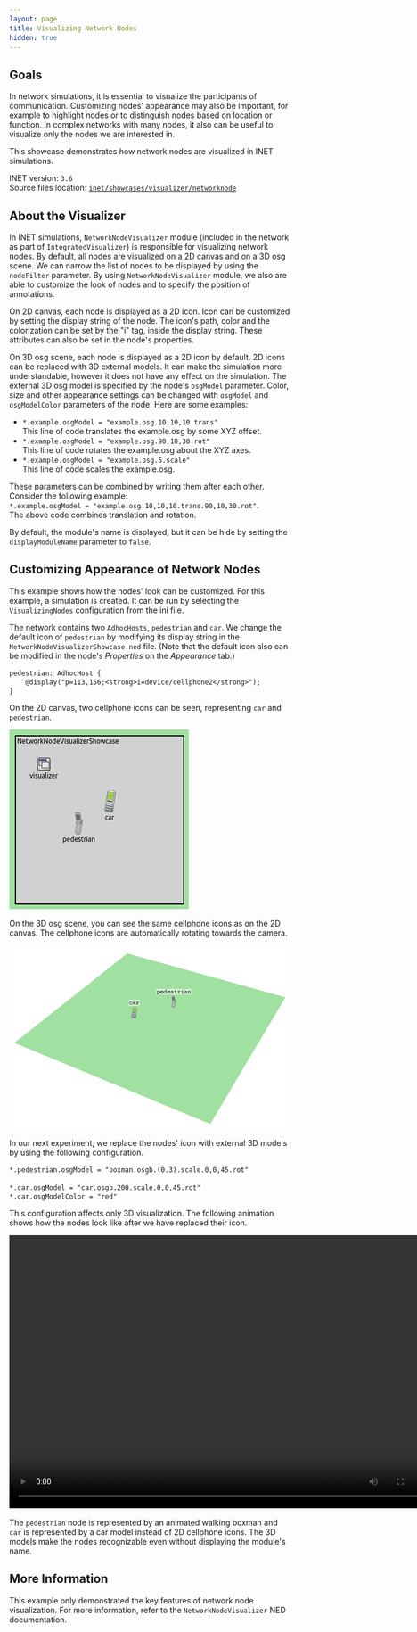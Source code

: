 ```yaml
---
layout: page
title: Visualizing Network Nodes
hidden: true
---
```


## Goals

In network simulations, it is essential to visualize the participants of
communication. Customizing nodes' appearance may also be important, for
example to highlight nodes or to distinguish nodes based on location or function.
In complex networks with many nodes, it also can be useful to visualize only the
nodes we are interested in.

This showcase demonstrates how network nodes are visualized in INET
simulations.

INET version: `3.6`<br>
Source files location: <a href="https://github.com/inet-framework/inet-showcases/tree/master/visualizer/networknode" target="_blank">`inet/showcases/visualizer/networknode`</a>

## About the Visualizer

In INET simulations, `NetworkNodeVisualizer` module (included in the
network as part of `IntegratedVisualizer`) is responsible for visualizing
network nodes. By default, all nodes are visualized on a 2D canvas and on a 3D
osg scene. We can narrow the list of nodes to be displayed by using the
`nodeFilter` parameter. By using `NetworkNodeVisualizer`
module, we also are able to customize the look of nodes and to specify the position
of annotations.

On 2D canvas, each node is displayed as a 2D icon. Icon can be customized by
setting the display string of the node. The icon's path, color and the colorization
can be set by the "i" tag, inside the display string. These attributes can also be set
in the node's properties.

On 3D osg scene, each node is displayed as a 2D icon by default. 2D icons can be
replaced with 3D external models. It can make the simulation more
understandable, however it does not have any effect on the simulation. The
external 3D osg model is specified by the node's `osgModel`
parameter. Color, size and other appearance settings can be changed with
`osgModel` and `osgModelColor` parameters of the node. Here
are some examples:

-   `*.example.osgModel = "example.osg.10,10,10.trans"`<br>
    This line of code translates the example.osg by some XYZ offset.
-   `*.example.osgModel = "example.osg.90,10,30.rot"`<br>
    This line of code rotates the example.osg about the XYZ axes.
-   `*.example.osgModel = "example.osg.5.scale"`<br>
    This line of code scales the example.osg.

These parameters can be combined by writing them after each other. Consider the following example:<br>
`*.example.osgModel = "example.osg.10,10,10.trans.90,10,30.rot"`.<br>
The above code combines translation and rotation.

By default, the module's name is displayed, but it can be hide by setting the
`displayModuleName` parameter to `false`.

## Customizing Appearance of Network Nodes

This example shows how the nodes' look can be customized. For this example, a
simulation is created. It can be run by selecting the `VisualizingNodes`
configuration from the ini file.

The network contains two `AdhocHosts`, `pedestrian` and
`car`. We change the default icon of `pedestrian` by
modifying its display string in the
`NetworkNodeVisualizerShowcase.ned` file. (Note that the default icon also
can be modified in the node's *Properties* on the *Appearance* tab.)

``` {.snippet}
pedestrian: AdhocHost {
    @display("p=113,156;<strong>i=device/cellphone2</strong>");
}
```

On the 2D canvas, two cellphone icons can be seen, representing `car`
and `pedestrian`.

<img src="VisualizingNodes_v0628.png" class="screen" />

On the 3D osg scene, you can see the same cellphone icons as on the 2D canvas.
The cellphone icons are automatically rotating towards the camera.

<img src="WithoutCustomize3D_transparent_bg.png" class="screen" width="900" onclick="imageFullSizeZoom(this);" style="cursor:zoom-in" />

In our next experiment, we replace the nodes' icon with external 3D models by
using the following configuration.

``` {.snippet}
*.pedestrian.osgModel = "boxman.osgb.(0.3).scale.0,0,45.rot"

*.car.osgModel = "car.osgb.200.scale.0,0,45.rot"
*.car.osgModelColor = "red"
```

This configuration affects only 3D visualization. The following animation shows
how the nodes look like after we have replaced their icon.

<video autoplay loop controls onclick="this.paused ? this.play() : this.pause();" width="774" height="490" src="CustomizedRotateCam_v2.mp4"></video>

The `pedestrian` node is represented by an animated walking
boxman and `car` is represented by a car model instead of 2D
cellphone icons. The 3D models make the nodes recognizable even without
displaying the module's name.

## More Information

This example only demonstrated the key features of network node visualization.
For more information, refer to the `NetworkNodeVisualizer` NED
documentation.
